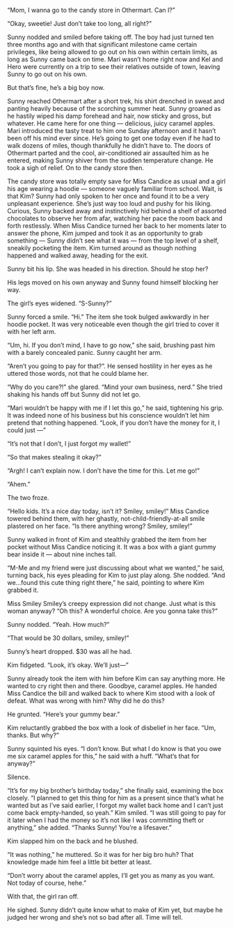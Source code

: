 “Mom, I wanna go to the candy store in Othermart. Can I?”

“Okay, sweetie! Just don’t take too long, all right?”

Sunny nodded and smiled before taking off. The boy had just turned ten three months ago and with that significant milestone came certain privileges, like being allowed to go out on his own within certain limits, as long as Sunny came back on time. Mari wasn’t home right now and Kel and Hero were currently on a trip to see their relatives outside of town, leaving Sunny to go out on his own. 

But that’s fine, he’s a big boy now.

Sunny reached Othermart after a short trek, his shirt drenched in sweat and panting heavily because of the scorching summer heat. Sunny groaned as he hastily wiped his damp forehead and hair, now sticky and gross, but whatever. He came here for one thing — delicious, juicy caramel apples. Mari introduced the tasty treat to him one Sunday afternoon and it hasn’t been off his mind ever since. He’s going to get one today even if he had to walk dozens of miles, though thankfully he didn’t have to. The doors of Othermart parted and the cool, air-conditioned air assaulted him as he entered, making Sunny shiver from the sudden temperature change. He took a sigh of relief. On to the candy store then.

The candy store was totally empty save for Miss Candice as usual and a girl his age wearing a hoodie — someone vaguely familiar from school. Wait, is that Kim? Sunny had only spoken to her once and found it to be a very unpleasant experience. She’s just way too loud and pushy for his liking. Curious, Sunny backed away and instinctively hid behind a shelf of assorted chocolates to observe her from afar, watching her pace the room back and forth restlessly. When Miss Candice turned her back to her moments later to answer the phone, Kim jumped and took it as an opportunity to grab something — Sunny didn’t see what it was — from the top level of a shelf, sneakily pocketing the item. Kim turned around as though nothing happened and walked away, heading for the exit.

Sunny bit his lip. She was headed in his direction. Should he stop her?

His legs moved on his own anyway and Sunny found himself blocking her way.

The girl’s eyes widened. “S-Sunny?”

Sunny forced a smile. “Hi.” The item she took bulged awkwardly in her hoodie pocket. It was very noticeable even though the girl tried to cover it with her left arm.

“Um, hi. If you don’t mind, I have to go now,” she said, brushing past him with a barely concealed panic. Sunny caught her arm.


“Aren’t you going to pay for that?”. He sensed hostility in her eyes as he uttered those words, not that he could blame her.

“Why do you care?!” she glared. “Mind your own business, nerd.” She tried shaking his hands off but Sunny did not let go.

“Mari wouldn’t be happy with me if I let this go,” he said, tightening his grip. It was indeed none of his business but his conscience wouldn’t let him pretend that nothing happened. “Look, if you don’t have the money for it, I could just —”

“It’s not that I don’t, I just forgot my wallet!”

“So that makes stealing it okay?”

“Argh! I can’t explain now. I don’t have the time for this. Let me go!”

“Ahem.”

The two froze. 

“Hello kids. It’s a nice day today, isn’t it? Smiley, smiley!” Miss Candice towered behind them, with her ghastly, not-child-friendly-at-all smile plastered on her face.  “Is there anything wrong? Smiley, smiley!”

Sunny walked in front of Kim and stealthily grabbed the item from her pocket without Miss Candice noticing it. It was a box with a giant gummy bear inside it — about nine inches tall. 

“M-Me and my friend were just discussing about what we wanted,” he said, turning back, his eyes pleading for Kim to just play along. She nodded. “And we…found this cute thing right there,” he said, pointing to where Kim grabbed it. 

Miss Smiley Smiley’s creepy expression did not change. Just what is this woman anyway? “Oh this? A wonderful choice. Are you gonna take this?”

Sunny nodded. “Yeah. How much?”

“That would be 30 dollars, smiley, smiley!”

Sunny’s heart dropped. $30 was all he had. 

Kim fidgeted. “Look, it’s okay. We’ll just—”

Sunny already took the item with him before Kim can say anything more. He wanted to cry right then and there. Goodbye, caramel apples. He handed Miss Candice the bill and walked back to where Kim stood with a look of defeat. What was wrong with him? Why did he do this?

He grunted. “Here’s your gummy bear.”

Kim reluctantly grabbed the box with a look of disbelief in her face. “Um, thanks. But why?”

Sunny squinted his eyes. “I don’t know. But what I do know is that you owe me six caramel apples for this,” he said with a huff. “What’s that for anyway?”

Silence.

“It’s for my big brother’s birthday today,” she finally said, examining the box closely. “I planned to get this thing for him as a present since that’s what he wanted but as I’ve said earlier, I forgot my wallet back home and I can’t just come back empty-handed, so yeah.” Kim smiled. “I was still going to pay for it later when I had the money so it’s not like I was committing theft or anything,” she added. “Thanks Sunny! You’re a lifesaver.”

Kim slapped him on the back and he blushed.

“It was nothing,” he muttered. So it was for her big bro huh? That knowledge made him feel a little bit better at least.

“Don’t worry about the caramel apples, I’ll get you as many as you want. Not today of course, hehe.”

With that, the girl ran off.

He sighed. Sunny didn’t quite know what to make of Kim yet, but maybe he judged her wrong and she’s not so bad after all. Time will tell.
